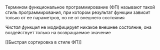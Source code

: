 Термином функциональное программирование (ФП) называют такой стиль программирования, при котором результат функции зависит только от ее параметров, но не от внешнего состояния

*Чистая функция* не модифицирует никакое внешнее состояние, она воздействует только на возвращаемое значение

[[Быстрая сортировка в стиле ФП]]
